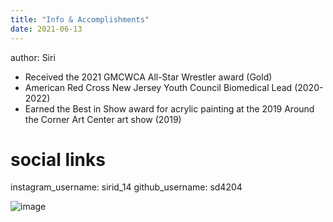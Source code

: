```yaml
---
title: "Info & Accomplishments"
date: 2021-06-13
---
```

author: Siri
- Received the 2021 GMCWCA All-Star Wrestler award (Gold)
- American Red Cross New Jersey Youth Council Biomedical Lead (2020-2022)
- Earned the Best in Show award for acrylic painting at the 2019 Around the Corner Art Center art show (2019)

# social links
instagram_username: sirid_14
github_username:  sd4204

![image](https://user-images.githubusercontent.com/84576361/121816480-e44f1900-cc49-11eb-8388-fec9d9c1e42d.png)
